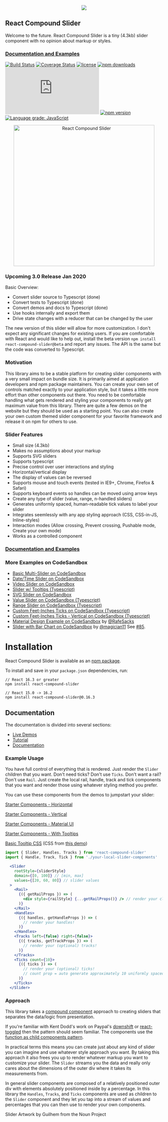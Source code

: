 <div style="text-align:center;">
  <a href="https://sghall.github.io/react-compound-slider" target="\_parent">
  <img src="https://user-images.githubusercontent.com/4615775/51296069-8fa30780-19d7-11e9-9399-ace98ee439f0.png"/></a>
</div>

## React Compound Slider

Welcome to the future. React Compound Slider is a tiny (4.3kb) slider component with no opinion about markup or styles.

### [Documentation and Examples](https://react-compound-slider.netlify.com)

[![Build Status](https://travis-ci.org/sghall/react-compound-slider.svg?branch=master)](https://travis-ci.org/sghall/react-compound-slider)
[![Coverage Status](https://coveralls.io/repos/github/sghall/react-compound-slider/badge.svg?branch=master)](https://coveralls.io/github/sghall/react-compound-slider?branch=master)
[![license](https://img.shields.io/github/license/mashape/apistatus.svg?maxAge=2592000)](https://github.com/sghall/react-compound-slider/blob/master/LICENSE)
[![npm downloads](https://img.shields.io/npm/dm/react-compound-slider.svg)](https://www.npmjs.com/package/react-compound-slider)
![gzip size](http://img.badgesize.io/https://npmcdn.com/react-compound-slider/dist/react-compound-slider.min.js?compression=gzip)
[![npm version](https://img.shields.io/npm/v/react-compound-slider.svg)](https://www.npmjs.com/package/react-compound-slider)
[![Language grade: JavaScript](https://img.shields.io/lgtm/grade/javascript/g/sghall/react-compound-slider.svg?logo=lgtm&logoWidth=18)](https://lgtm.com/projects/g/sghall/react-compound-slider/context:javascript)

<div style="text-align:center;">
  <a href="https://sghall.github.io/react-compound-slider" target="\_parent">
  <img src="https://user-images.githubusercontent.com/4615775/46690444-2aa96b80-cbb7-11e8-8cdd-d1af59df59fe.png" alt="React Compound Slider" style="width:450px;"/></a>
</div>

### Upcoming 3.0 Release Jan 2020

Basic Overview:

- Convert slider source to Typescript (done)
- Convert tests to Typescript (done)
- Convert demos and docs to Typescript (done)
- Use hooks internally and export them
- Drive state changes with a reducer that can be changed by the user

The new version of this slider will allow for more customization. I don't expect any significant changes for existing users. If you are comfortable with React and would like to help out, install the beta version `npm install react-compound-slider@beta` and report any issues. The API is the same but the code was converted to Typescript.

### Motivation

This library aims to be a stable platform for creating slider components with a very small impact on bundle size. It is primarily aimed at application developers and npm package maintainers. You can create your own set of controls matched exactly to your application style, but it takes a little more effort than other components out there. You need to be comfortable handling what gets rendered and styling your components to really get maximum value from this library. There are quite a few demos on the website but they should be used as a starting point. You can also create your own custom themed slider component for your favorite framework and release it on npm for others to use.

### Slider Features

- Small size (4.3kb)
- Makes no assumptions about your markup
- Supports SVG sliders
- Supports typescript
- Precise control over user interactions and styling
- Horizontal/vertical display
- The display of values can be reversed
- Supports mouse and touch events (tested in IE9+, Chrome, Firefox & Safari)
- Supports keyboard events so handles can be moved using arrow keys
- Create any type of slider (value, range, n-handled sliders)
- Generates uniformly spaced, human-readable tick values to label your slider
- Integrates seemlessly with any app styling approach (CSS, CSS-in-JS, Inline-styles)
- Interaction modes (Allow crossing, Prevent crossing, Pushable mode, Create your own mode)
- Works as a controlled component

### [Documentation and Examples](https://react-compound-slider.netlify.com)

### More Examples on CodeSandbox

- [Basic Multi-Slider on CodeSandbox](https://codesandbox.io/s/plzyr7lmj)
- [Date/Time Slider on CodeSandbox](https://codesandbox.io/s/rw97j317p)
- [Video Slider on CodeSandbox](https://codesandbox.io/s/1z51zn6q23)
- [Slider w/ Tooltips (Typescript)](https://codesandbox.io/s/pjwwzzj8qm)
- [SVG Slider on CodeSandbox](https://codesandbox.io/s/qk0vovqw6)
- [Value Slider on CodeSandbox (Typescript)](https://codesandbox.io/s/6zpjmw1x3w)
- [Range Slider on CodeSandbox (Typescript)](https://codesandbox.io/s/zl8nrlp9x)
- [Custom Feet-Inches Ticks on CodeSandbox (Typescript)](https://codesandbox.io/s/5262w7r9yx)
- [Custom Feet-Inches Ticks - Vertical on CodeSandbox (Typescript)](https://codesandbox.io/s/18lkz04y8j)
- [Material Design Example on CodeSandbox](https://codesandbox.io/s/k91omlr1wo) by [@RafeSacks](https://github.com/RafeSacks)
- [Slider with Bar Chart on CodeSandbox](https://codesandbox.io/s/rangeslider-with-histogram-voos8) by [@magician11](https://github.com/magician11) See [#85](https://github.com/sghall/react-compound-slider/issues/85).

# Installation

React Compound Slider is available as an [npm package](https://www.npmjs.org/package/react-compound-slider).

To install and save in your `package.json` dependencies, run:

```
// React 16.3 or greater
npm install react-compound-slider

// React 15.0 -> 16.2
npm install react-compound-slider@0.16.3
```

## Documentation

The documentation is divided into several sections:

- [Live Demos](https://sghall.github.io/react-compound-slider/#/slider-demos/horizontal)
- [Tutorial](https://sghall.github.io/react-compound-slider/#/getting-started/tutorial)
- [Documentation](https://sghall.github.io/react-compound-slider/#/component-api/slider)

### Example Usage

You have full control of everything that is rendered. Just render the `Slider` children that you want. Don't need ticks? Don't use `Ticks`. Don't want a rail? Don't use `Rail`. Just create the local rail, handle, track and tick components that you want and render those using whatever styling method you prefer.

You can use these components from the demos to jumpstart your slider:

[Starter Components - Horizontal](https://github.com/sghall/react-compound-slider/blob/master/docs/src/demos/horizontal/components.tsx)

[Starter Components - Vertical](https://github.com/sghall/react-compound-slider/blob/master/docs/src/demos/vertical/components.tsx)

[Starter Components - Material UI](https://github.com/sghall/react-compound-slider/blob/master/docs/src/demos/material-ui/components.tsx)

[Starter Components - With Tooltips](https://github.com/sghall/react-compound-slider/blob/master/docs/src/demos/tooltips/components.tsx)

[Basic Tooltip CSS](https://github.com/sghall/react-compound-slider/blob/master/docs/src/demos/tooltips/tooltip.css) (CSS from [this demo](https://www.w3schools.com/w3css/w3css_tooltips.asp))

```jsx
import { Slider, Handles, Tracks } from 'react-compound-slider'
import { Handle, Track, Tick } from './your-local-slider-components'

  <Slider
    rootStyle={sliderStyle}
    domain={[0, 100]} // [min, max]
    values={[20, 60, 80]} // slider values
  >
    <Rail>
      {({ getRailProps }) => (
        <div style={railStyle} {...getRailProps()} /> // render your clickable rail!
      )}
    </Rail>
    <Handles>
      {({ handles, getHandleProps }) => (
        // render your handles!
      )}
    </Handles>
    <Tracks left={false} right={false}>
      {({ tracks, getTrackProps }) => (
        // render your (optional) tracks!
      )}
    </Tracks>
    <Ticks count={10}>
      {({ ticks }) => (
        // render your (optional) ticks!
        // count prop = auto generate approximately 10 uniformly spaced, human-readable ticks
      )}
    </Ticks>
  </Slider>
```

### Approach

This library takes a [compound component](https://www.youtube.com/watch?v=hEGg-3pIHlE) approach to creating sliders that separates the data/logic from presentation.

If you're familiar with Kent Dodd's work on Paypal's [downshift](https://github.com/paypal/downshift) or [react-toggled](https://github.com/kentcdodds/react-toggled) then the pattern should seem familiar.
The components use the [function as child components pattern](https://medium.com/merrickchristensen/function-as-child-components-5f3920a9ace9).

In practical terms this means you can create just about any kind of slider you can imagine and use whatever style approach you want.
By taking this approach it also frees you up to render whatever markup you want to customize your slider.
The `Slider` streams you the data and really only cares about the dimensions of the outer div where it takes its measurements from.

In general slider components are composed of a relatively positioned outer div with elements absolutely positioned inside by a percentage.
In this library the `Handles`, `Tracks`, and `Ticks` components are used as children to the `Slider` component and they let you tap into a stream of values and percentages that you can then use to render your own components.

Slider Artwork by Guilhem from the Noun Project
